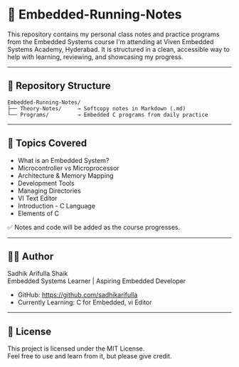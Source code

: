 # 📘 Embedded-Running-Notes

This repository contains my personal class notes and practice programs from the Embedded Systems course I'm attending at Viven Embedded Systems Academy, Hyderabad. It is structured in a clean, accessible way to help with learning, reviewing, and showcasing my progress.

---

## 📂 Repository Structure

```
Embedded-Running-Notes/
├── Theory-Notes/     → Softcopy notes in Markdown (.md)
└── Programs/         → Embedded C programs from daily practice
```


---

## 📝 Topics Covered

- What is an Embedded System?
- Microcontroller vs Microprocessor
- Architecture & Memory Mapping
- Development Tools
- Managing Directories
- VI Text Editor
- Introduction - C Language
- Elements of C

✅ Notes and code will be added as the course progresses.

---

## 👨‍💻 Author

Sadhik Arifulla Shaik  
Embedded Systems Learner | Aspiring Embedded Developer

- GitHub: https://github.com/sadhikarifulla
- Currently Learning: C for Embedded, vi Editor

---

## 🧾 License

This project is licensed under the MIT License.  
Feel free to use and learn from it, but please give credit.
